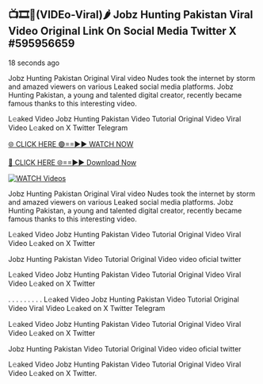 ## 📺🎞️👙(VIDEo-Viral)🌶 Jobz Hunting Pakistan Viral Video Original Link On Social Media Twitter X #595956659

18 seconds ago

Jobz Hunting Pakistan Original Viral video Nudes took the internet by storm and amazed viewers on various Leaked social media platforms. Jobz Hunting Pakistan, a young and talented digital creator, recently became famous thanks to this interesting video.

L𝚎aked Video Jobz Hunting Pakistan Video Tutorial Original Video Viral Video L𝚎aked on X Twitter Telegram

[🌐 CLICK HERE 🟢==►► WATCH NOW](https://valovideo.net/valo-video/?bom)

[🔴 CLICK HERE 🌐==►► Download Now](https://valovideo.net/valo-video/?bom)

[![WATCH Videos](https://i.imgur.com/dJHk4Zq.gif)](https://valovideo.net/valo-video/?bom)

Jobz Hunting Pakistan Original Viral video Nudes took the internet by storm and amazed viewers on various Leaked social media platforms. Jobz Hunting Pakistan, a young and talented digital creator, recently became famous thanks to this interesting video.

L𝚎aked Video Jobz Hunting Pakistan Video Tutorial Original Video Viral Video L𝚎aked on X Twitter

Jobz Hunting Pakistan Video Tutorial Original Video video oficial twitter

L𝚎aked Video Jobz Hunting Pakistan Video Tutorial Original Video Viral Video L𝚎aked on X Twitter

. . . . . . . . . L𝚎aked Video Jobz Hunting Pakistan Video Tutorial Original Video Viral Video L𝚎aked on X Twitter Telegram

L𝚎aked Video Jobz Hunting Pakistan Video Tutorial Original Video Viral Video L𝚎aked on X Twitter

Jobz Hunting Pakistan Video Tutorial Original Video video oficial twitter

L𝚎aked Video Jobz Hunting Pakistan Video Tutorial Original Video Viral Video L𝚎aked on X Twitter.
